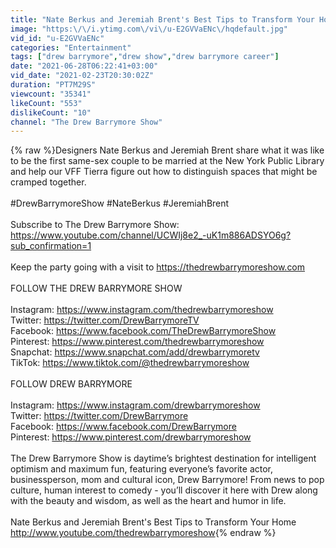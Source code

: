 ```yaml
---
title: "Nate Berkus and Jeremiah Brent's Best Tips to Transform Your Home"
image: "https:\/\/i.ytimg.com\/vi\/u-E2GVVaENc\/hqdefault.jpg"
vid_id: "u-E2GVVaENc"
categories: "Entertainment"
tags: ["drew barrymore","drew show","drew barrymore career"]
date: "2021-06-28T06:22:41+03:00"
vid_date: "2021-02-23T20:30:02Z"
duration: "PT7M29S"
viewcount: "35341"
likeCount: "553"
dislikeCount: "10"
channel: "The Drew Barrymore Show"
---
```

{% raw %}Designers Nate Berkus and Jeremiah Brent share what it was like to be the first same-sex couple to be married at the New York Public Library and help our VFF Tierra figure out how to distinguish spaces that might be cramped together.<br /><br />#DrewBarrymoreShow #NateBerkus #JeremiahBrent<br /><br />Subscribe to The Drew Barrymore Show: <a rel="nofollow" target="blank" href="https://www.youtube.com/channel/UCWIj8e2_-uK1m886ADSYO6g?sub_confirmation=1">https://www.youtube.com/channel/UCWIj8e2_-uK1m886ADSYO6g?sub_confirmation=1</a><br /><br />Keep the party going with a visit to <a rel="nofollow" target="blank" href="https://thedrewbarrymoreshow.com">https://thedrewbarrymoreshow.com</a><br /><br />FOLLOW THE DREW BARRYMORE SHOW<br /><br />Instagram: <a rel="nofollow" target="blank" href="https://www.instagram.com/thedrewbarrymoreshow">https://www.instagram.com/thedrewbarrymoreshow</a><br />Twitter: <a rel="nofollow" target="blank" href="https://twitter.com/DrewBarrymoreTV">https://twitter.com/DrewBarrymoreTV</a><br />Facebook: <a rel="nofollow" target="blank" href="https://www.facebook.com/TheDrewBarrymoreShow">https://www.facebook.com/TheDrewBarrymoreShow</a><br />Pinterest: <a rel="nofollow" target="blank" href="https://www.pinterest.com/thedrewbarrymoreshow">https://www.pinterest.com/thedrewbarrymoreshow</a><br />Snapchat: <a rel="nofollow" target="blank" href="https://www.snapchat.com/add/drewbarrymoretv">https://www.snapchat.com/add/drewbarrymoretv</a><br />TikTok: <a rel="nofollow" target="blank" href="https://www.tiktok.com/@thedrewbarrymoreshow">https://www.tiktok.com/@thedrewbarrymoreshow</a><br /><br />FOLLOW DREW BARRYMORE<br /><br />Instagram: <a rel="nofollow" target="blank" href="https://www.instagram.com/drewbarrymoreshow">https://www.instagram.com/drewbarrymoreshow</a><br />Twitter: <a rel="nofollow" target="blank" href="https://twitter.com/DrewBarrymore">https://twitter.com/DrewBarrymore</a><br />Facebook: <a rel="nofollow" target="blank" href="https://www.facebook.com/DrewBarrymore">https://www.facebook.com/DrewBarrymore</a><br />Pinterest: <a rel="nofollow" target="blank" href="https://www.pinterest.com/drewbarrymoreshow">https://www.pinterest.com/drewbarrymoreshow</a><br /><br />The Drew Barrymore Show is daytime’s brightest destination for intelligent optimism and maximum fun, featuring everyone’s favorite actor, businessperson, mom and cultural icon, Drew Barrymore! From news to pop culture, human interest to comedy - you’ll discover it here with Drew along with the beauty and wisdom, as well as the heart and humor in life.<br /><br />Nate Berkus and Jeremiah Brent's Best Tips to Transform Your Home<br /><a rel="nofollow" target="blank" href="http://www.youtube.com/thedrewbarrymoreshow">http://www.youtube.com/thedrewbarrymoreshow</a>{% endraw %}
